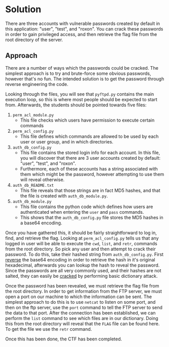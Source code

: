 # Solution
There are three accounts with vulnerable passwords created by default in this application: "user", "test", and "roxon". You can crack these passwords in order to gain privileged access, and then retrieve the flag file from the root directory of the server. 

## Approach
There are a number of ways which the passwords could be cracked. The simplest approach is to try and brute-force some obvious passwords, however that's no fun. The intended solution is to get the password through reverse engineering the code.

Looking through the files, you will see that `pyftpd.py` contains the main execution loop, so this is where most people should be expected to start from. Afterwards, the students should be pointed towards five files:
1. `perm_acl_module.py`
    - This file checks which users have permission to execute certain commands
2. `perm_acl_config.py`
    - This file defines which commands are allowed to be used by each user or user group, and in which directories. 
3. `auth_db_config.py`
    - This file contains the stored login info for each account. In this file, you will discover that there are 3 user accounts created by default: "user", "test", and  "roxon". 
    - Furthermore, each of these accounts has a string associated with them which might be the password, however attempting to use them will reveal otherwise. 
4. `auth_db_README.txt`
    - This file reveals that those strings are in fact MD5 hashes, and that the file is created with `auth_db_module.py`.
5. `auth_db_module.py`
    - This file contains the python code which defines how users are authenticated when entering the `user` and `pass` commands.
    - This shows that the `auth_db_config.py` file stores the MD5 hashes in a base64 encoding.

Once you have gathered this, it should be fairly straightforward to log in, find, and retrieve the flag. Looking at `perm_acl_config.py` tells us that any logged in user will be able to execute the `cwd`, `list`, and `retr`, commands from the root directory. So pick any user and then attempt to crack their password. To do this, take their hashed string from `auth_db_config.py`. First [reverse](https://base64.guru/converter/decode/hex) the base64 encoding in order to retrieve the hash in it's original hexadecimal, afterwards you can lookup the hash to reveal the password. Since the passwords are all very commonly used, and their hashes are not salted, they can easily be [cracked](https://md5.gromweb.com/?md5=098f6bcd4621d373cade4e832627b4f6) by performing basic dictionary attack. 

Once the password has been revealed, we must retrieve the flag file from the root directory. In order to get information from the FTP server, we must open a port on our machine to which the information can be sent. The simplest approach to do this is to use `netcat` to listen on some port, and then on the ftp server, use the `port` command to tell the FTP server to send the data to that port. After the connection has been established, we can perform the `list` command to see which files are in our dictionary. Doing this from the root directory will reveal that the `FLAG` file can be found here. To get the file we use the `retr` command.

Once this has been done, the CTF has been completed.